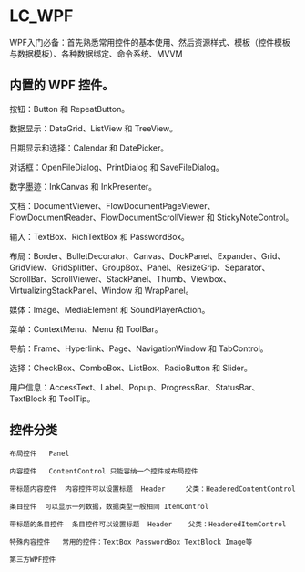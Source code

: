 # LC_WPF
WPF入门必备：首先熟悉常用控件的基本使用、然后资源样式、模板（控件模板与数据模板）、各种数据绑定、命令系统、MVVM
## 内置的 WPF 控件。

按钮：Button 和 RepeatButton。

数据显示：DataGrid、ListView 和 TreeView。

日期显示和选择：Calendar 和 DatePicker。

对话框：OpenFileDialog、PrintDialog 和 SaveFileDialog。

数字墨迹：InkCanvas 和 InkPresenter。

文档：DocumentViewer、FlowDocumentPageViewer、FlowDocumentReader、FlowDocumentScrollViewer 和 StickyNoteControl。

输入：TextBox、RichTextBox 和 PasswordBox。

布局：Border、BulletDecorator、Canvas、DockPanel、Expander、Grid、GridView、GridSplitter、GroupBox、Panel、ResizeGrip、Separator、ScrollBar、ScrollViewer、StackPanel、Thumb、Viewbox、VirtualizingStackPanel、Window 和 WrapPanel。

媒体：Image、MediaElement 和 SoundPlayerAction。

菜单：ContextMenu、Menu 和 ToolBar。

导航：Frame、Hyperlink、Page、NavigationWindow 和 TabControl。

选择：CheckBox、ComboBox、ListBox、RadioButton 和 Slider。

用户信息：AccessText、Label、Popup、ProgressBar、StatusBar、TextBlock 和 ToolTip。

## 控件分类
    布局控件   Panel
    
    内容控件   ContentControl 只能容纳一个控件或布局控件
    
    带标题内容控件  内容控件可以设置标题  Header     父类：HeaderedContentControl
    
    条目控件  可以显示一列数据，数据类型一般相同 ItemControl
    
    带标题的条目控件  条目控件可以设置标题  Header    父类：HeaderedItemControl
    
    特殊内容控件   常用的控件：TextBox PasswordBox TextBlock Image等
  
    第三方WPF控件
    
